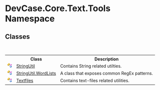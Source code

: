 # DevCase.Core.Text.Tools Namespace
 




## Classes
&nbsp;<table><tr><th></th><th>Class</th><th>Description</th></tr><tr><td>![Public class](media/pubclass.gif "Public class")</td><td><a href="T_DevCase_Core_Text_Tools_StringUtil">StringUtil</a></td><td>
Contains String related utilties.</td></tr><tr><td>![Public class](media/pubclass.gif "Public class")</td><td><a href="T_DevCase_Core_Text_Tools_StringUtil_WordLists">StringUtil.WordLists</a></td><td>
A class that exposes common RegEx patterns.</td></tr><tr><td>![Public class](media/pubclass.gif "Public class")</td><td><a href="T_DevCase_Core_Text_Tools_Textfiles">Textfiles</a></td><td>
Contains text-files related utilities.</td></tr></table>&nbsp;
